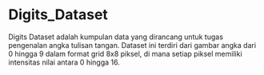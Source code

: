 # Digits_Dataset
Digits Dataset adalah kumpulan data yang dirancang untuk tugas pengenalan angka tulisan tangan. Dataset ini terdiri dari gambar angka dari 0 hingga 9 dalam format grid 8x8 piksel, di mana setiap piksel memiliki intensitas nilai antara 0 hingga 16. 
